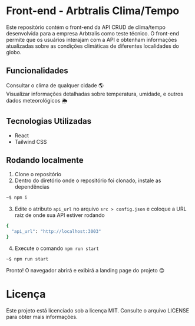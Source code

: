 # Front-end - Arbtralis Clima/Tempo
Este repositório contém o front-end da API CRUD de clima/tempo desenvolvida para a empresa Arbtralis como teste técnico. O front-end permite que os usuários interajam com a API e obtenham informações atualizadas sobre as condições climáticas de diferentes localidades do globo.

## Funcionalidades
Consultar o clima de qualquer cidade 🌎 <br/>
Visualizar informações detalhadas sobre temperatura, umidade, e outros dados meteorológicos 🌦️ <br/>
##  Tecnologias Utilizadas
- React
- Tailwind CSS

## Rodando localmente
1. Clone o repositório
2. Dentro do diretório onde o repositório foi clonado, instale as dependências
```bash
~$ npm i
```
3. Edite o atributo `api_url` no arquivo `src > config.json` e coloque a URL raiz de onde sua API estiver rodando
```bash
{
  "api_url": "http://localhost:3003"
}
```
4. Execute o comando `npm run start`
```bash
~$ npm run start
```
Pronto! O navegador abrirá e exibirá a landing page do projeto 😊

# Licença
Este projeto está licenciado sob a licença MIT. Consulte o arquivo LICENSE para obter mais informações.
